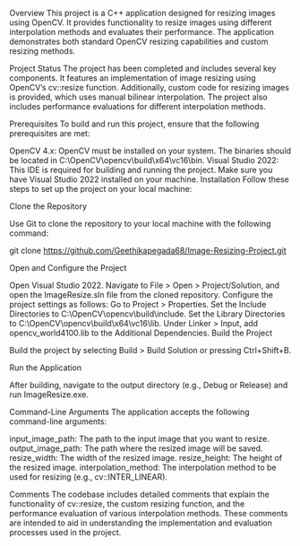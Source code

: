 Overview
This project is a C++ application designed for resizing images using OpenCV. It provides functionality to resize images using different interpolation methods and evaluates their performance. The application demonstrates both standard OpenCV resizing capabilities and custom resizing methods.

Project Status
The project has been completed and includes several key components. It features an implementation of image resizing using OpenCV’s cv::resize function. Additionally, custom code for resizing images is provided, which uses manual bilinear interpolation. The project also includes performance evaluations for different interpolation methods.

Prerequisites
To build and run this project, ensure that the following prerequisites are met:

OpenCV 4.x: OpenCV must be installed on your system. The binaries should be located in C:\OpenCV\opencv\build\x64\vc16\bin.
Visual Studio 2022: This IDE is required for building and running the project. Make sure you have Visual Studio 2022 installed on your machine.
Installation
Follow these steps to set up the project on your local machine:

Clone the Repository

Use Git to clone the repository to your local machine with the following command:

git clone https://github.com/Geethikapegada68/Image-Resizing-Project.git

Open and Configure the Project

Open Visual Studio 2022.
Navigate to File > Open > Project/Solution, and open the ImageResize.sln file from the cloned repository.
Configure the project settings as follows:
Go to Project > Properties.
Set the Include Directories to C:\OpenCV\opencv\build\include.
Set the Library Directories to C:\OpenCV\opencv\build\x64\vc16\lib.
Under Linker > Input, add opencv_world4100.lib to the Additional Dependencies.
Build the Project

Build the project by selecting Build > Build Solution or pressing Ctrl+Shift+B.

Run the Application

After building, navigate to the output directory (e.g., Debug or Release) and run ImageResize.exe.

Command-Line Arguments
The application accepts the following command-line arguments:

input_image_path: The path to the input image that you want to resize.
output_image_path: The path where the resized image will be saved.
resize_width: The width of the resized image.
resize_height: The height of the resized image.
interpolation_method: The interpolation method to be used for resizing (e.g., cv::INTER_LINEAR).



Comments
The codebase includes detailed comments that explain the functionality of cv::resize, the custom resizing function, and the performance evaluation of various interpolation methods. These comments are intended to aid in understanding the implementation and evaluation processes used in the project.


